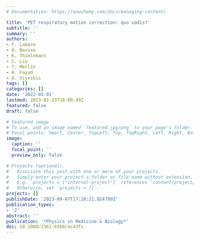 ```yaml
---
# Documentation: https://wowchemy.com/docs/managing-content/

title: 'PET respiratory motion correction: quo vadis?'
subtitle: ''
summary: ''
authors:
- F. Lamare
- A. Bousse
- K. Thielemans
- C. Liu
- T. Merlin
- H. Fayad
- D. Visvikis
tags: []
categories: []
date: '2022-01-01'
lastmod: 2023-02-23T18:00:49Z
featured: false
draft: false

# Featured image
# To use, add an image named `featured.jpg/png` to your page's folder.
# Focal points: Smart, Center, TopLeft, Top, TopRight, Left, Right, BottomLeft, Bottom, BottomRight.
image:
  caption: ''
  focal_point: ''
  preview_only: false

# Projects (optional).
#   Associate this post with one or more of your projects.
#   Simply enter your project's folder or file name without extension.
#   E.g. `projects = ["internal-project"]` references `content/project/deep-learning/index.md`.
#   Otherwise, set `projects = []`.
projects: []
publishDate: '2023-09-07T17:26:21.824799Z'
publication_types:
- '2'
abstract: ''
publication: '*Physics in Medicine & Biology*'
doi: 10.1088/1361-6560/ac43fc
---
```

